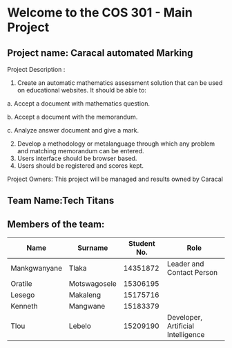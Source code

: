 
# Welcome to the COS 301 - Main Project


## Project name: Caracal automated Marking

Project Description : 
1. Create an automatic mathematics assessment solution that can be used on educational websites. It
should be able to:

a. Accept a document with mathematics question.

b. Accept a document with the memorandum.

c. Analyze answer document and give a mark.

2. Develop a methodology or metalanguage through which any problem and matching memorandum
can be entered.
3. Users interface should be browser based.
5. Users should be registered and scores kept.

Project Owners:
This project will be managed and results owned by Caracal

## Team Name:Tech Titans

## Members of the team:

Name | Surname | Student No. | Role
---- | ------- | ----------- | ----------
Mankgwanyane | Tlaka | 14351872 | Leader and Contact Person
Oratile | Motswagosele | 15306195 | 
Lesego | Makaleng | 15175716 | 
Kenneth | Mangwane | 15183379 | 
Tlou | Lebelo | 15209190 | Developer, Artificial Intelligence
